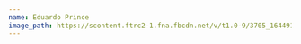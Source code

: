 ```yaml
---
name: Eduardo Prince
image_path: https://scontent.ftrc2-1.fna.fbcdn.net/v/t1.0-9/3705_1644918692426498_4468069906464101672_n.jpg?_nc_cat=102&_nc_oc=AQlZGHgNXrgDSDy3h_ZFSdztkr7uzdx5xYyD25jt0R-UHEs7gftRWnoAFS-t2HoURB4&_nc_ht=scontent.ftrc2-1.fna&oh=d49ebbce0e499795a13a04e8b6a2dfe7&oe=5E0C96E0
---
```

